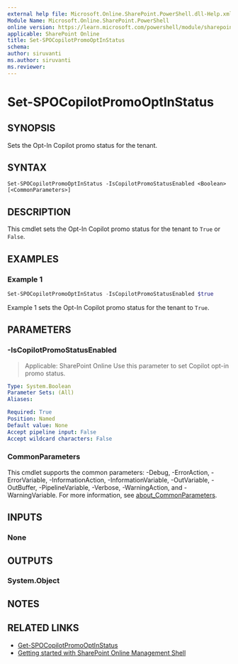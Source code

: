 ```yaml
---
external help file: Microsoft.Online.SharePoint.PowerShell.dll-Help.xml
Module Name: Microsoft.Online.SharePoint.PowerShell
online version: https://learn.microsoft.com/powershell/module/sharepoint-online/Set-SPOCopilotPromoOptInStatus
applicable: SharePoint Online
title: Set-SPOCopilotPromoOptInStatus
schema:
author: siruvanti
ms.author: siruvanti
ms.reviewer:
---
```

# Set-SPOCopilotPromoOptInStatus

## SYNOPSIS

Sets the Opt-In Copilot promo status for the tenant.

## SYNTAX

```
Set-SPOCopilotPromoOptInStatus -IsCopilotPromoStatusEnabled <Boolean> [<CommonParameters>]
```

## DESCRIPTION

This cmdlet sets the Opt-In Copilot promo status for the tenant to `True` or `False`.

## EXAMPLES

### Example 1

```powershell
Set-SPOCopilotPromoOptInStatus -IsCopilotPromoStatusEnabled $true
```

Example 1 sets the Opt-In Copilot promo status for the tenant to `True`.

## PARAMETERS

### -IsCopilotPromoStatusEnabled

> Applicable: SharePoint Online
Use this parameter to set Copilot opt-in promo status.

```yaml
Type: System.Boolean
Parameter Sets: (All)
Aliases:

Required: True
Position: Named
Default value: None
Accept pipeline input: False
Accept wildcard characters: False
```

### CommonParameters
This cmdlet supports the common parameters: -Debug, -ErrorAction, -ErrorVariable, -InformationAction, -InformationVariable, -OutVariable, -OutBuffer, -PipelineVariable, -Verbose, -WarningAction, and -WarningVariable. For more information, see [about_CommonParameters](https://go.microsoft.com/fwlink/?LinkID=113216).

## INPUTS

### None

## OUTPUTS

### System.Object

## NOTES

## RELATED LINKS
- [Get-SPOCopilotPromoOptInStatus](./Get-SPOCopilotPromoOptInStatus.md)
- [Getting started with SharePoint Online Management Shell](/powershell/sharepoint/sharepoint-online/connect-sharepoint-online)
